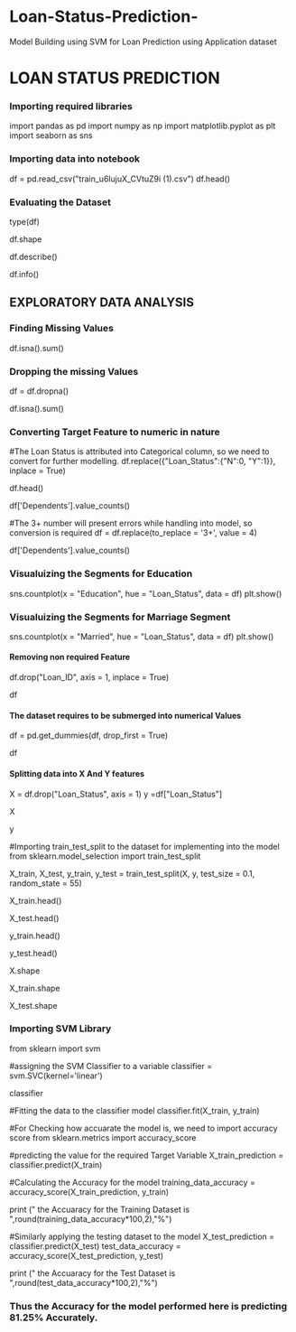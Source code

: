 # Loan-Status-Prediction-
Model Building using SVM for Loan Prediction using Application dataset
# LOAN STATUS PREDICTION

### Importing required libraries

import pandas as pd
import numpy as np
import matplotlib.pyplot as plt
import seaborn as sns

### Importing data into notebook

df = pd.read_csv("train_u6lujuX_CVtuZ9i (1).csv")
df.head()

### Evaluating the Dataset

type(df)

df.shape

df.describe()

df.info()

## EXPLORATORY DATA ANALYSIS

### Finding Missing Values

df.isna().sum()

### Dropping the missing Values

df = df.dropna()

df.isna().sum()

### Converting Target Feature to numeric in nature

#The Loan Status is attributed into Categorical column, so we need to convert for further modelling.
df.replace({"Loan_Status":{"N":0, "Y":1}}, inplace = True)

df.head()

df['Dependents'].value_counts()

#The 3+ number will present errors while handling into model, so conversion is required
df = df.replace(to_replace = '3+', value = 4)

df['Dependents'].value_counts()

### Visualuizing the Segments for Education 

sns.countplot(x = "Education", hue = "Loan_Status", data = df)
plt.show()

### Visualuizing the Segments for Marriage Segment 

sns.countplot(x = "Married", hue = "Loan_Status", data = df)
plt.show()

#### Removing non required Feature

df.drop("Loan_ID", axis = 1, inplace = True)

df

#### The dataset requires to be submerged into numerical Values

df = pd.get_dummies(df, drop_first = True)

df

#### Splitting data into X And Y features

X = df.drop("Loan_Status", axis = 1)
y =df["Loan_Status"]

X

y

#Importing train_test_split to the dataset for implementing into the model
from sklearn.model_selection import train_test_split

X_train, X_test, y_train, y_test = train_test_split(X, y, test_size = 0.1, random_state = 55)

X_train.head()

X_test.head()

y_train.head()

y_test.head()

X.shape

X_train.shape

X_test.shape

### Importing SVM Library

from sklearn import svm

#assigning the SVM Classifier to a variable
classifier = svm.SVC(kernel='linear')

classifier

#Fitting the data to the classifier model
classifier.fit(X_train, y_train)

#For Checking how accuarate the model is, we need to import accuracy score
from sklearn.metrics import accuracy_score

#predicting the value for the required Target Variable 
X_train_prediction = classifier.predict(X_train)

#Calculating the Accuracy for the model
training_data_accuracy  =  accuracy_score(X_train_prediction, y_train)

print (" the Accuaracy for the Training Dataset is ",round(training_data_accuracy*100,2),"%")

#Similarly applying the testing dataset to the model 
X_test_prediction = classifier.predict(X_test)
test_data_accuracy  =  accuracy_score(X_test_prediction, y_test)

print (" the Accuaracy for the Test Dataset is ",round(test_data_accuracy*100,2),"%")

### Thus the Accuracy for the model performed here is predicting 81.25% Accurately.

